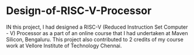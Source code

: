 # Design-of-RISC-V-Processor
IN this project, I had designed a RISC-V (Reduced Instruction Set Computer - V) Processor as a part of an online course that I had undertaken at Maven Silicon, Bengaluru. This project also contributed to 2 credits of my course work at Vellore Institute of Technology Chennai. 
